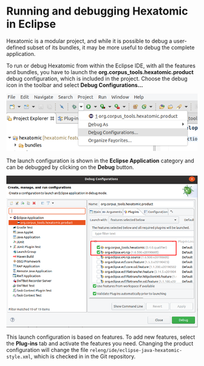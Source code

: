 # Running and debugging Hexatomic in Eclipse

Hexatomic is a modular project, and while it is possible to debug a user-defined subset of its bundles,
it may be more useful to debug the complete application.

To run or debug Hexatomic from within the Eclipse IDE, with all the features and bundles, you have to launch the
**org.corpus_tools.hexatomic.product** debug configuration, which is included in the project. 
Choose the debug icon in the toolbar and select **Debug Configurations...**

![Open debug configurations](./debug-configurations.png)

The launch configuration is shown in the **Eclipse Application** category and can be debugged by clicking on the
**Debug** button.

![Product launch configuration](./product-debug.png)

This launch configuration is based on features.
To add new features, select the **Plug-ins** tab and activate the features you need.
Changing the product configuration will change the file `releng/ide/eclipse-java-hexatomic-style.xml`, which is checked in in the Git repository.
